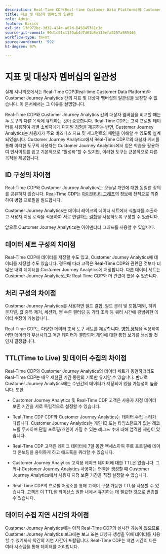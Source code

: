 ```yaml
---
description: Real-Time CDP(Real-time Customer Data Platform)와 Customer Journey Analytics 간의 지표 및 대상자 멤버십의 일관성에 영향을 미치는 요인을 설명합니다.
title: 지표 및 대상자 멤버십의 일관성
role: Admin
feature: Basics
exl-id: 13d972bc-3d32-414e-a67d-845845381c3e
source-git-commit: 90d1c51c11f0ab4d7d61b8e115efa8257a985446
workflow-type: tm+mt
source-wordcount: '592'
ht-degree: 97%

---
```



# 지표 및 대상자 멤버십의 일관성

실제 시나리오에서는 Real-Time CDP(Real-time Customer Data Platform)와 Customer Journey Analytics 간의 지표 및 대상자 멤버십의 일관성을 보장할 수 없습니다. 이 문서에서는 그 이유를 설명합니다.

Real-Time CDP와 Customer Journey Analytics 간의 대상자 멤버십을 비교할 때는 두 도구의 다른 목적에 유의하는 것이 중요합니다. Real-Time CDP는 고객 프로필 데이터를 사용하여 개별 소비자에게 디지털 경험을 제공하는 반면, Customer Journey Analytics는 사용자가 주요 비즈니스 지표 및 세그먼트의 패턴을 이해할 수 있도록 설계되었습니다. Customer Journey Analytics에서 Real-Time CDP로의 대상자 게시를 통해 이러한 도구의 사용자는 Customer Journey Analytics에서 얻은 학습을 활용하여 인사이트를 쉽고 기본적으로 “활성화”할 수 있지만, 이러한 도구는 근본적으로 다른 목적을 제공합니다.

## ID 구성의 차이점

Real-Time CDP와 Customer Journey Analytics는 오늘날 개인에 대한 동일한 정의를 공유하지 않습니다. Real-Time CDP는 [아이덴티티 그래프](https://experienceleague.adobe.com/docs/platform-learn/tutorials/identities/understanding-identity-and-identity-graphs.html)의 정보에 전적으로 의존하여 병합 프로필을 빌드합니다.

Customer Journey Analytics는 데이터 레이크의 데이터 세트에서 식별자를 추출하고 사용자 지정 로직을 적용하여 서로 연결하는 [결합](../stitching/overview.md)을 사용하도록 구성할 수 있습니다.

앞으로 Customer Journey Analytics는 아이덴티티 그래프를 사용할 수 있습니다.

## 데이터 세트 구성의 차이점

Real-Time CDP에 데이터를 저장할 수도 있고, Customer Journey Analytics에 데이터를 저장할 수도 있습니다. 경우에 따라 고객은 Real-Time CDP와 관련된 것보다 더 많은 내역 데이터를 Customer Journey Analytics에 저장합니다. 다른 데이터 세트는 Customer Journey Analytics보다 Real-Time CDP와 더 관련이 있을 수 있습니다.

## 처리 구성의 차이점

Customer Journey Analytics를 사용하면 필드 결합, 필드 분리 및 포함/제외, 하위 문자열, 값 중복 제거, 세션화, 행 수준 필터링 등 기타 조작 등 쿼리 시간에 광범위한 데이터 수정이 가능합니다.

Real-Time CDP는 다양한 데이터 조작 도구 세트를 제공합니다. [병합 정책](https://experienceleague.adobe.com/docs/experience-platform/profile/merge-policies/overview.html)을 적용하여 어떤 데이터가 우선시되고 어떤 데이터가 결합되어 개인에 대한 통합 보기를 생성할 것인지 결정합니다.

## TTL(Time to Live) 및 데이터 수집의 차이점

Real-Time CDP와 Customer Journey Analytics의 데이터 세트가 동일하더라도 Real-Time CDP는 매우 제한된 기간 동안의 기록만 유지할 수 있습니다. 반대로 Customer Journey Analytics에는 수년간의 데이터가 저장되어 있을 가능성이 높습니다. 또한

* Customer Journey Analytics 및 Real-Time CDP 고객은 사용자 지정 데이터 보존 기간을 서로 독립적으로 설정할 수 있습니다.

* Real-Time CDP CDP와 Customer Journey Analytics는 데이터 수집 논리가 다릅니다. Customer Journey Analytics는 개인 ID 또는 타임스탬프가 없는 레코드를 무시하며 단일 프로필/개인이 가질 수 있는 레코드 수에 대해 엄격한 제한이 있습니다.

* Real-Time CDP 고객은 레이크 데이터에 7일 동안 액세스하여 주로 프로필에 데이터 온보딩을 용이하게 하고 애드혹을 쿼리할 수 있습니다.

* Customer Journey Analytics 고객용 레이크 데이터에 대한 TTL은 없습니다. 그러나 Customer Journey Analytics 사용자는 연결을 생성할 때 Customer Journey Analytics에서 사용자 지정 보존 기간을 직접 설정할 수 있습니다.

* Real-Time CDP의 프로필 저장소를 통해 고객이 구성 가능한 TTL을 사용할 수 있습니다. 고객은 이 TTL을 라이선스 권한 내에서 유지하는 데 필요한 것으로 변경할 수 있습니다.

## 데이터 수집 지연 시간의 차이점

Customer Journey Analytics에는 아직 Real-Time CDP의 실시간 기능이 없으므로 Customer Journey Analytics 보고에는 보고 또는 대상자 생성을 위해 데이터를 사용할 수 있기까지 약간의 지연 시간이 포함됩니다. Real-Time CDP는 지연 시간이 다른 여러 시스템을 통해 데이터를 처리합니다.
